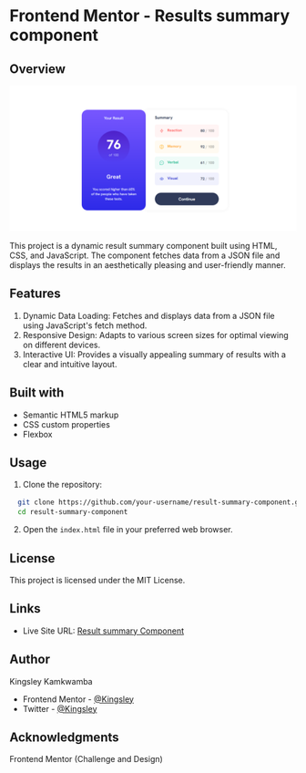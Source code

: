 # Frontend Mentor - Results summary component

## Overview

![](./screenshot.PNG)

This project is a dynamic result summary component built using HTML, CSS, and JavaScript. The component fetches data from a JSON file and displays the results in an aesthetically pleasing and user-friendly manner.

## Features
1. Dynamic Data Loading: Fetches and displays data from a JSON file using JavaScript's fetch method.
2. Responsive Design: Adapts to various screen sizes for optimal viewing on different devices.
3. Interactive UI: Provides a visually appealing summary of results with a clear and intuitive layout.

## Built with

- Semantic HTML5 markup
- CSS custom properties
- Flexbox

## Usage 

1. Clone the repository:
   
```bash
  git clone https://github.com/your-username/result-summary-component.git
  cd result-summary-component
```
2. Open the `index.html` file in your preferred web browser.

## License
This project is licensed under the MIT License. 

## Links

- Live Site URL: [Result summary Component](https://result-summary-component-100.netlify.app/)


## Author

Kingsley Kamkwamba
- Frontend Mentor - [@Kingsley](https://www.frontendmentor.io/profile/kingsley2o18)
- Twitter - [@Kingsley](https://www.x.com/_kingsl3y)

## Acknowledgments

Frontend Mentor (Challenge and Design)
